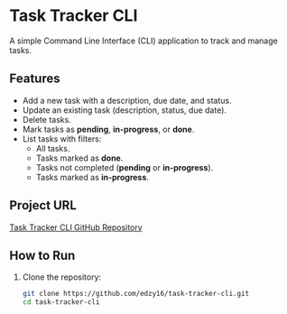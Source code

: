 # Task Tracker CLI

A simple Command Line Interface (CLI) application to track and manage tasks.

## Features

-   Add a new task with a description, due date, and status.
-   Update an existing task (description, status, due date).
-   Delete tasks.
-   Mark tasks as **pending**, **in-progress**, or **done**.
-   List tasks with filters:
    -   All tasks.
    -   Tasks marked as **done**.
    -   Tasks not completed (**pending** or **in-progress**).
    -   Tasks marked as **in-progress**.

## Project URL

[Task Tracker CLI GitHub Repository](https://github.com/edzy16/task-tracker-cli)

## How to Run

1. Clone the repository:
    ```bash
    git clone https://github.com/edzy16/task-tracker-cli.git
    cd task-tracker-cli
    ```
